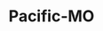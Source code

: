 ---
title: Pacific-MO
slug: pacific-mo
f_state:
- cms/state/missouri.md
f_locations:
- cms/payday-loan/community-quick-cash-15251.md
- cms/payday-loan/community-quick-cash-15253.md
- cms/payday-loan/lendnation-20335.md
- cms/payday-loan/metro-cash-20806.md
- cms/payday-loan/quik-cash-25406.md
- cms/payday-loan/rent-a-center-25874.md
- cms/payday-loan/rent-a-center-25878.md
updated-on: '2024-05-30T13:41:28.615Z'
created-on: '2024-05-30T13:41:28.615Z'
published-on: '2024-05-30T13:54:32.469Z'
f_city: Pacific
layout: '[city].html'
tags: city
---